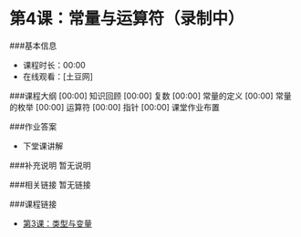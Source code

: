 第4课：常量与运算符（录制中）
==========================

###基本信息
- 课程时长：00:00
- 在线观看：[土豆网]

###课程大纲
	[00:00] 知识回顾
	[00:00] 复数
	[00:00] 常量的定义
	[00:00] 常量的枚举
	[00:00] 运算符
	[00:00] 指针
	[00:00] 课堂作业布置
	
###作业答案
- 下堂课讲解

###补充说明
暂无说明

###相关链接
暂无链接

###课程链接
- [第3课：类型与变量](../lecture3/lecture3.md)